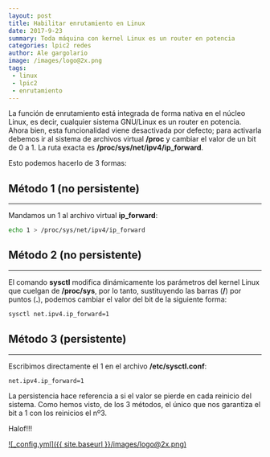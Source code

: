 ```yaml
---
layout: post
title: Habilitar enrutamiento en Linux
date: 2017-9-23
summary: Toda máquina con kernel Linux es un router en potencia
categories: lpic2 redes
author: Ale gargolario
image: /images/logo@2x.png
tags:
 - linux
 - lpic2
 - enrutamiento
---
```


La función de enrutamiento está integrada de forma nativa en el núcleo Linux, es decir, cualquier sistema GNU/Linux es un
router en potencia. Ahora bien, esta funcionalidad viene desactivada por defecto; para activarla debemos ir al sistema de
archivos virtual **/proc** y cambiar el valor de un bit de 0 a 1. La ruta exacta es **/proc/sys/net/ipv4/ip_forward**.

Esto podemos hacerlo de 3 formas:

## Método 1 (no persistente)
***
Mandamos un 1 al archivo virtual **ip_forward**:

```bash
echo 1 > /proc/sys/net/ipv4/ip_forward
```


## Método 2 (no persistente)
***
El comando **sysctl** modifica dinámicamente los parámetros del kernel Linux que cuelgan de **/proc/sys**, por lo tanto,
sustituyendo las barras (**/**) por puntos (**.**), podemos cambiar el valor del bit de la siguiente forma:


```bash
sysctl net.ipv4.ip_forward=1
```

## Método 3 (persistente) 
***
Escribimos directamente el 1 en el archivo **/etc/sysctl.conf**:

```bash
net.ipv4.ip_forward=1
```
La persistencia hace referencia a si el valor se pierde en cada reinicio del sistema. Como hemos visto, de los 3 métodos, el
único que nos garantiza el bit a 1 con los reinicios el nº3.


Halof!!!

[![_config.yml]({{ site.baseurl }}/images/logo@2x.png)](https://www.lpi.org)


